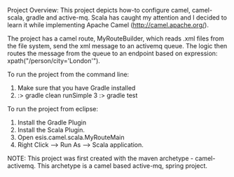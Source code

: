 Project Overview:
This project depicts how-to configure camel, camel-scala, gradle and active-mq.  Scala has caught my 
attention and I decided to learn it while implementing Apache Camel (http://camel.apache.org/).
 
The project has a camel route, MyRouteBuilder, which reads .xml files from the file system, send the xml
message to an activemq queue.  The logic then routes the message from the queue to an endpoint based
on expression: xpath("/person/city='London'").

To run the project from the command line:

1. Make sure that you have Gradle installed
2. :> gradle clean runSimple
3  :> gradle test

To run the project from eclipse:
1. Install the Gradle Plugin
2. Install the Scala Plugin.
3. Open esis.camel.scala.MyRouteMain
4. Right Click --> Run As --> Scala application.

NOTE:  This project was first created with the maven archetype - camel-activemq.  This archetype is 
a camel based active-mq, spring project.
